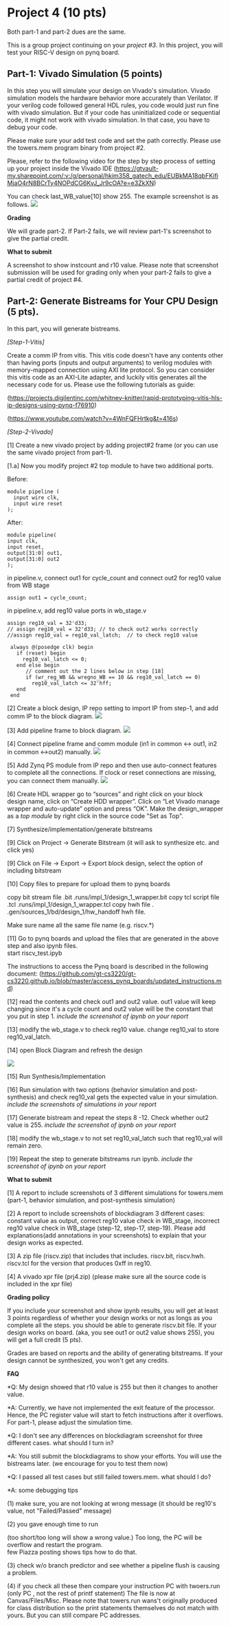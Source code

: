 # Project 4 (10 pts) 

Both part-1 and part-2 dues are the same. 

This is a group project continuing on your *project #3*. 
In this project, you will test your RISC-V design on pynq board. 

## Part-1: Vivado Simulation (5 points)

In this step you will simulate your design on Vivado's simulation. 
Vivado simulation models the hardware behavior more accurately than Verilator. 
If your verilog code followed general HDL rules, you code would just run fine with vivado simulation. 
But if your code has uninitialized code or sequential code, it might not work with vivado simulation. In that case, you have to debug your code.

Please make sure your add test code and set the path correctly. 
Please use the towers.mem program binary from project #2. 

Please, refer to the following video for the step by step process of setting up your project inside the Vivado IDE (https://gtvault-my.sharepoint.com/:v:/g/personal/hkim358_gatech_edu/EUBkMA18qbFKifiMjaO4rN8BCrTy4NOPdCG6KvJ_Jr9cOA?e=e3ZkXN) 

You can check last_WB_value[10] show 255. The example screenshot is as follows. 
<img src="figs/prj4.png">

**Grading** 

We will grade part-2. If Part-2 fails, we will review part-1's screenshot to give the partial credit. 

**What to submit** 

A screenshot to show instcount and r10 value. 
Please note that screenshot submission will be used for grading only when your part-2 fails to give a partial credit of project #4. 

##  Part-2: Generate Bistreams for Your CPU Design (5 pts). 

In this part, you will generate bistreams.

*[Step-1-Vitis]*

Create a comm IP from vitis.
This vitis code doesn't have any contents other than having ports (inputs and output arguments) to verilog modules with memory-mapped connection using AXI lite protocol. So you can consider this vitis code as an AXI-Lite adapter, and luckily vitis generates all the necessary code for us. 
Please use the following tutorials as guide:

(https://projects.digilentinc.com/whitney-knitter/rapid-prototyping-vitis-hls-ip-designs-using-pynq-f76910)

(https://www.youtube.com/watch?v=4WnFQFHrtkg&t=416s)

*[Step-2-Vivado]* 

[1] Create a new vivado project by adding project#2 frame (or you can use the same vivado project from part-1).

[1.a] Now you modify project #2 top module to have two additional ports. 

Before:
```
module pipeline (
  input wire clk,
  input wire reset
);
```

After:
```
module pipeline(
input clk,
input reset, 
output[31:0] out1,
output[31:0] out2
); 
```

in pipeline.v, connect out1 for cycle_count and connect out2 for reg10 value from WB stage 

``` 
assign out1 = cycle_count; 
```

in pipeline.v, 
add reg10 value ports in wb_stage.v

```
assign reg10_val = 32'd33;  
// assign reg10_val = 32'd33; // to check out2 works correctly
//assign reg10_val = reg10_val_latch;  // to check reg10 value
```
```
 always @(posedge clk) begin 
   if (reset) begin
     reg10_val_latch <= 0;
   end else begin
      // comment out the 2 lines below in step [18]
      if (wr_reg_WB && wregno_WB == 10 && reg10_val_latch == 0)
        reg10_val_latch <= 32'hff;
   end
 end
```

[2] Create a block design, IP repo setting to import IP from step-1, and add comm IP to the block diagram. 
<img src="figs/addcom.png">

[3] Add pipeline frame to block diagram. 
<img src="figs/addriscv.png"> 

[4] Connect pipeline frame and comm module (in1 in common <-> out1, in2 in common <->out2) manually. 
<img src="figs/connect.png"> 

[5] Add Zynq PS module from IP repo and then use auto-connect features to complete all the connections. If clock or reset connections are missing, you can connect them manually. 
<img src="figs/finaldig.png"> 

[6] Create HDL wrapper go to “sources” and right click on your block design name, click on “Create HDD wrapper”. Click on “Let Vivado manage wrapper and auto-update” option and press “OK”. Make the design_wrapper as a *top module* by right click in the source code "Set as Top". 

[7] Synthesize/implementation/generate bitstreams

[9] Click on Project -> Generate Bitstream (it will ask to synthesize etc. and click yes)

[9] Click on File -> Export -> Export block design, select the option of including bitstream

[10] Copy files to prepare for upload them to pynq boards 

copy bit stream file .bit
.runs/impl_1/design_1_wrapper.bit 
copy tcl script file .tcl .runs/impl_1/design_1_wrapper.tcl
copy hwh file . .gen/sources_1/bd/design_1/hw_handoff hwh file.

Make sure name all the same file name (e.g. riscv.*) 

[11] Go to pynq boards and upload the files that are generated in the above step and also ipynb files.  
start riscv_test.ipyb 

The instructions to access the Pynq board is described in the following document: (https://github.com/gt-cs3220/gt-cs3220.github.io/blob/master/access_pynq_boards/updated_instructions.md)

[12] read the contents and check out1 and out2 value. 
out1 value will keep changing since it's a cycle count and out2 value will be the constant that you put in step 1. 
*include the screenshot of ipynb on your report* 

[13] modify the wb_stage.v to check reg10 value. 
change reg10_val to store reg10_val_latch. 

[14] open Block Diagram and refresh the design 

<img src="figs/updatemodule.png"> 

[15] Run Synthesis/Implementation 

[16] Run simulation with two options (behavior simulation and post-synthesis) and check reg10_val gets the expected value in your simulation. 
*include the screenshots of simulations in your report* 

[17] Generate bistream and repeat the steps 8 -12. 
Check whether out2 value is 255. *include the screenshot of ipynb on your report*

[18] modify the wb_stage.v to not set reg10_val_latch such that reg10_val will remain zero.

[19] Repeat the step to generate bitstreams run ipynb. 
*include the screenshot of ipynb on your report*

**What to submit** 

[1] A report to include screenshots of 3 different simulations for towers.mem 
 (part-1, behavior simulation, and post-synthesis simulation) 
 
[2] A report to include screenshots of blockdiagram 3 different cases: 
  constant value as output, correct reg10 value check in WB_stage, incorrect reg10 value check in WB_stage (step-12, step-17, step-19). 
Please add explanations(add annotations in your screenshots) to explain that your design works as expected.

[3] A zip file (riscv.zip) that includes that includes. 
riscv.bit, riscv.hwh. riscv.tcl for the version that produces 0xff in reg10. 

[4] A vivado xpr file (prj4.zip)
(please make sure all the source code is included in the xpr file) 

**Grading policy** 

If you include your screenshot and show ipynb results, you will get at least 3 points regardless of whether your design works or not as longs as you complete all the steps. 
you should be able to generate riscv.bit file.
If your design works on board. (aka, you see out1 or out2 value shows 255), you will get a full credit (5 pts).

Grades are based on reports and the ability of generating bitstreams. If your design cannot be synthesized, you won't get any credits. 

**FAQ**

*Q: My design showed that r10 value is 255 but then it changes to another value. 

*A: Currently, we have not implemented the exit feature of the processor. Hence, the PC register value will start to fetch instructions after it overflows. For part-1, please adjust the simulation time. 

*Q: I don't see any differences on blockdiagram screenshot for three different cases. what should I turn in? 

*A: You still submit the blockdiagrams to show your efforts. You will use the bistreams later. (we encourage for you to test them now) 

*Q: I passed all test cases but still failed towers.mem. what should I do? 

*A: some debugging tips 

(1) make  sure, you are not looking at wrong message (it should be reg10's value, not "Failed/Passed" message)

(2) you gave enough time to run 

(too short/too long will show a wrong value.) Too long, the PC will be overflow and restart the program.  
few Piazza posting shows tips how to do that. 

(3) check w/o branch predictor and see whether a pipeline flush is causing a problem.

(4) if you check all these then compare your instruction PC  with twoers.run (only PC , not the rest of printf statement) 
The file is now at Canvas/Files/Misc. Please note that towers.run wans't originally produced for class distribution so the print statements themselves do not match with yours. But you can still compare PC addresses.
